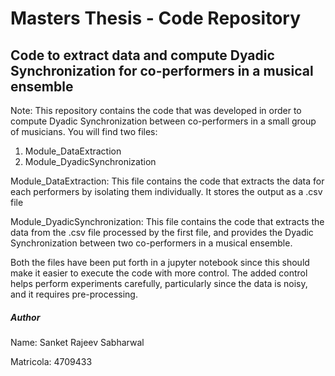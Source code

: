 # Masters Thesis - Code Repository
## Code to extract data and compute Dyadic Synchronization for co-performers in a musical ensemble

Note:
This repository contains the code that was developed in order to compute Dyadic Synchronization between co-performers in a small group of musicians. 
You will find two files:
  1. Module_DataExtraction
  2. Module_DyadicSynchronization

Module_DataExtraction:
This file contains the code that extracts the data for each performers by isolating them individually. It stores the output as a .csv file

Module_DyadicSynchronization:
This file contains the code that extracts the data from the .csv file processed by the first file, and provides the Dyadic Synchronization between two co-performers in a musical ensemble.

Both the files have been put forth in a jupyter notebook since this should make it easier to execute the code with more control.
The added control helps perform experiments carefully, particularly since the data is noisy, and it requires pre-processing.



##### Author

Name: Sanket Rajeev Sabharwal

Matricola: 4709433
